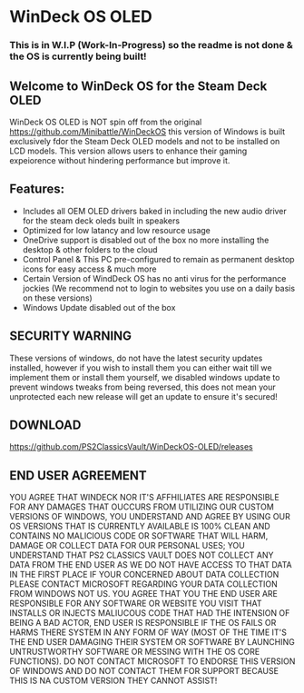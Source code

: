 # WinDeck OS OLED
### This is in W.I.P (Work-In-Progress) so the readme is not done & the OS is currently being built! ###

## Welcome to WinDeck OS for the Steam Deck OLED ##

WinDeck OS OLED is NOT spin off from the original https://github.com/Minibattle/WinDeckOS this version of Windows is built exclusively fdor the Steam Deck OLED models and not to be installed on LCD models.
This version allows users to enhance their gaming expeiorence without hindering performance but improve it.

## Features: ##
- Includes all OEM OLED drivers baked in including the new audio driver for the steam deck oleds built in speakers
- Optimized for low latancy and low resource usage
- OneDrive support is disabled out of the box no more installing the desktop & other folders to the cloud
- Control Panel & This PC pre-configured to remain as permanent desktop icons for easy access & much more
- Certain Version of WindDeck OS has no anti virus for the performance jockies (We recommend not to login to websites you use on a daily basis on these versions)
- Windows Update disabled out of the box

## SECURITY WARNING ##
These versions of windows, do not have the latest security updates installed, however if you wish to install them you can either wait till we implement them or install them yourself, we disabled windows update to prevent windows tweaks from being reversed, this does not mean your unprotected each new release will get an update to ensure it's secured!


## DOWNLOAD ##
https://github.com/PS2ClassicsVault/WinDeckOS-OLED/releases

## END USER AGREEMENT ##
YOU AGREE THAT WINDECK NOR IT'S AFFHILIATES ARE RESPONSIBLE FOR ANY DAMAGES THAT OUCCURS FROM UTILIZING OUR CUSTOM VERSIONS OF WINDOWS, YOU UNDERSTAND AND AGREE BY USING OUR OS VERSIONS THAT IS CURRENTLY AVAILABLE IS 100% CLEAN AND CONTAINS NO MALICIOUS CODE OR SOFTWARE THAT WILL HARM, DAMAGE OR COLLECT DATA FOR OUR PERSONAL USES; YOU UNDERSTAND THAT PS2 CLASSICS VAULT DOES NOT COLLECT ANY DATA FROM THE END USER AS WE DO NOT HAVE ACCESS TO THAT DATA IN THE FIRST PLACE IF YOUR CONCERNED ABOUT DATA COLLECTION PLEASE CONTACT MICROSOFT REGARDING YOUR DATA COLLECTION FROM WINDOWS NOT US. YOU AGREE THAT YOU THE END USER ARE RESPONSIBLE FOR ANY SOFTWARE OR WEBSITE YOU VISIT THAT INSTALLS OR INJECTS MALIUCOUS CODE THAT HAD THE INTENSION OF BEING A BAD ACTOR, END USER IS RESPONSIBLE IF THE OS FAILS OR HARMS THERE SYSTEM IN ANY FORM OF WAY (MOST OF THE TIME IT'S THE END USER DAMAGING THEIR SYSTEM OR SOFTWARE BY LAUNCHING UNTRUSTWORTHY SOFTWARE OR MESSING WITH THE OS CORE FUNCTIONS). DO NOT CONTACT MICROSOFT TO ENDORSE THIS VERSION OF WINDOWS AND DO NOT CONTACT THEM FOR SUPPORT BECAUSE THIS IS NA CUSTOM VERSION THEY CANNOT ASSIST!
